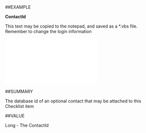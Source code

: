 
##EXAMPLE

**ContactId**

This text may be copied to the notepad, and saved as a *.vbs file. Remember to change the login information

![](..\..\Examples\vbs\SOChecklistItem.ContactID.vbs.txt)


##SUMMARY

The database id of an optional contact that may be attached to this Checklist item


##VALUE

Long - The ContactId

